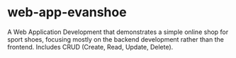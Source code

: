 # web-app-evanshoe
A Web Application Development that demonstrates a simple online shop for sport shoes, focusing mostly on the backend development rather than the frontend. Includes CRUD (Create, Read, Update, Delete). 

